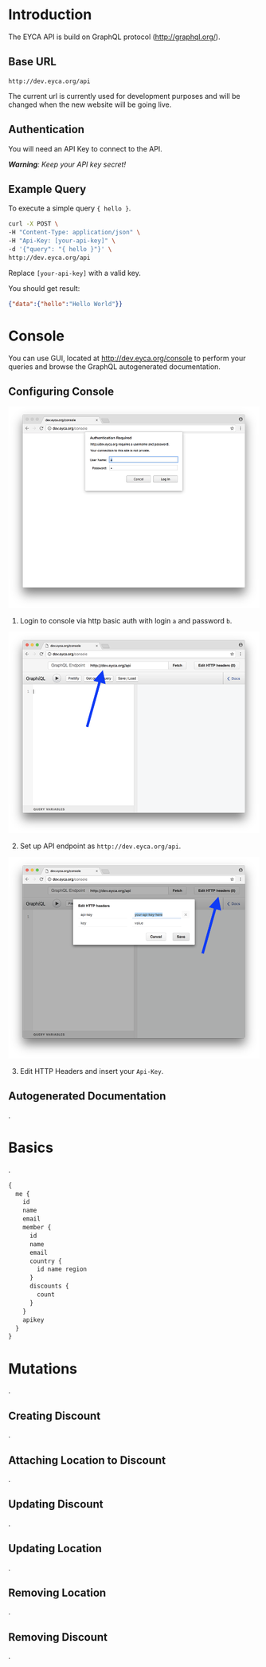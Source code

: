 # Introduction

The EYCA API is build on GraphQL protocol (http://graphql.org/).

## Base URL

```
http://dev.eyca.org/api
```

The current url is currently used for development purposes and will be changed when the new website will be going live.

## Authentication

You will need an API Key to connect to the API.

_**Warning**: Keep your API key secret!_

## Example Query

To execute a simple query `{ hello }`.

```sh
curl -X POST \
-H "Content-Type: application/json" \
-H "Api-Key: [your-api-key]" \
-d '{"query": "{ hello }"}' \
http://dev.eyca.org/api
```

Replace `[your-api-key]` with a valid key.

You should get result:

```json
{"data":{"hello":"Hello World"}}
```

# Console

You can use GUI, located at http://dev.eyca.org/console to perform your queries and browse the GraphQL autogenerated documentation.

## Configuring Console

<div align="center"><img src="img/console-http-auth.png"></div>

1. Login to console via http basic auth with login `a` and password `b`.

<div align="center"><img src="img/console-api-endpoint.png"></div>

2. Set up API endpoint as `http://dev.eyca.org/api`.

<div align="center"><img src="img/console-http-headers.png"></div>

3. Edit HTTP Headers and insert your `Api-Key`.

## Autogenerated Documentation

.

# Basics

.

```graphql
{
  me {
    id
    name
    email
    member {
      id
      name
      email
      country {
        id name region
      }
      discounts {
        count
      }
    }
    apikey
  }
}
```

# Mutations

.

## Creating Discount

.

## Attaching Location to Discount

.

## Updating Discount

.

## Updating Location

.

## Removing Location

.

## Removing Discount

.
